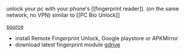 unlock your pc with your phone's [[fingerprint reader]]. (on the same network, no VPN)
similar to [[PC Bio Unlock]]

[source](https://www.xda-developers.com/unlock-windows-pc-fingerprint-scanner-android/)

- install Remote Fingerprint Unlock, Google playstore or APKMirror
- download latest fingerprint module [gdrive](https://drive.google.com/drive/folders/1bktvp0JcJKfE92efgxQlo06ARrMfLDFd)

